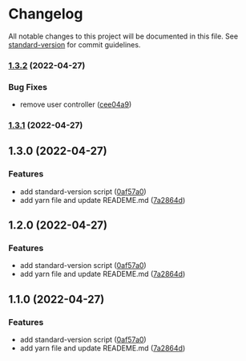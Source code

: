 # Changelog

All notable changes to this project will be documented in this file. See [standard-version](https://github.com/conventional-changelog/standard-version) for commit guidelines.

### [1.3.2](https://github.com/thihakyaw/laravel-commitlint/compare/v1.3.1...v1.3.2) (2022-04-27)


### Bug Fixes

* remove user controller ([cee04a9](https://github.com/thihakyaw/laravel-commitlint/commit/cee04a938a2fe55d0c626e6e10ace1a64d614b93))

### [1.3.1](https://github.com/thihakyaw/laravel-commitlint/compare/v1.3.0...v1.3.1) (2022-04-27)

## 1.3.0 (2022-04-27)


### Features

* add standard-version script ([0af57a0](https://github.com/thihakyaw/laravel-commitlint/commit/0af57a0cfdb9936a5e0a400c42740316aa52f1ec))
* add yarn file and update READEME.md ([7a2864d](https://github.com/thihakyaw/laravel-commitlint/commit/7a2864d6a752318bb7926b290e927d7614af3bd0))

## 1.2.0 (2022-04-27)


### Features

* add standard-version script ([0af57a0](https://github.com/thihakyaw/laravel-commitlint/commit/0af57a0cfdb9936a5e0a400c42740316aa52f1ec))
* add yarn file and update READEME.md ([7a2864d](https://github.com/thihakyaw/laravel-commitlint/commit/7a2864d6a752318bb7926b290e927d7614af3bd0))

## 1.1.0 (2022-04-27)


### Features

* add standard-version script ([0af57a0](https://github.com/thihakyaw/laravel-commitlint/commit/0af57a0cfdb9936a5e0a400c42740316aa52f1ec))
* add yarn file and update READEME.md ([7a2864d](https://github.com/thihakyaw/laravel-commitlint/commit/7a2864d6a752318bb7926b290e927d7614af3bd0))
